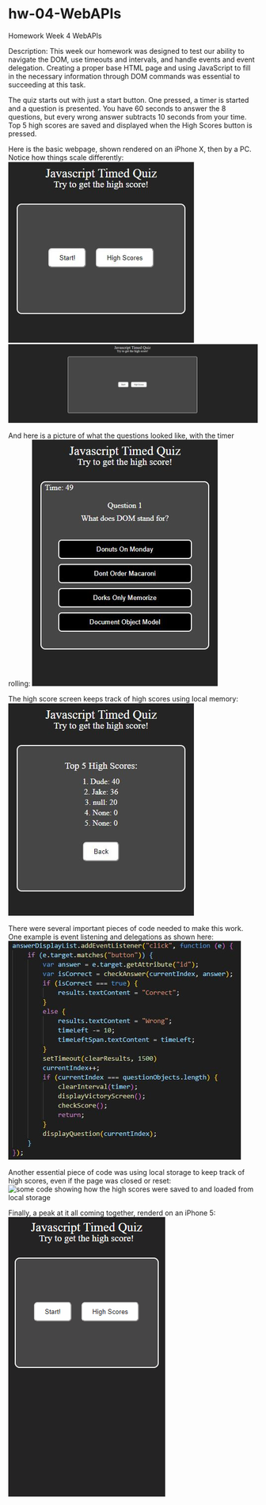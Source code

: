 # hw-04-WebAPIs
Homework Week 4 WebAPIs

Description: This week our homework was designed to test our ability to navigate the DOM,
use timeouts and intervals, and handle events and event delegation. Creating a proper base HTML
page and using JavaScript to fill in the necessary information through DOM commands was essential
to succeeding at this task.

The quiz starts out with just a start button. One pressed, a timer is started and a question is presented.
You have 60 seconds to answer the 8 questions, but every wrong answer subtracts 10 seconds from your time.
Top 5 high scores are saved and displayed when the High Scores button is pressed.

Here is the basic webpage, shown rendered on an iPhone X, then by a PC. Notice how things scale differently:
![the home page rendered on an inphone X](Assets/Images/home-cell.JPG)
![the home page rendered on a PC](Assets/Images/home-pc.JPG)

And here is a picture of what the questions looked like, with the timer rolling:
![a question being asked](Assets/Images/sample-question.JPG)

The high score screen keeps track of high scores using local memory:
![The high score screen is displayed](Assets/Images/high-scores.JPG)



There were several important pieces of code needed to make this work. One example is event listening and
delegations as shown here:
![a snippet of code showcasing event delegation](Assets/Images/event-delegation.JPG)

Another essential piece of code was using local storage to keep track of high scores, even if the page
was closed or reset:
![some code showing how the high scores were saved to and loaded from local storage](Assets/Images/local-storage)


Finally, a peak at it all coming together, renderd on an iPhone 5:
![a gif of the application being run](Assets/Images/animated-run.gif)
